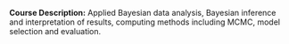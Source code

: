 **Course Description:** Applied Bayesian data analysis, Bayesian inference and interpretation of results, computing methods including MCMC, model selection and evaluation.
